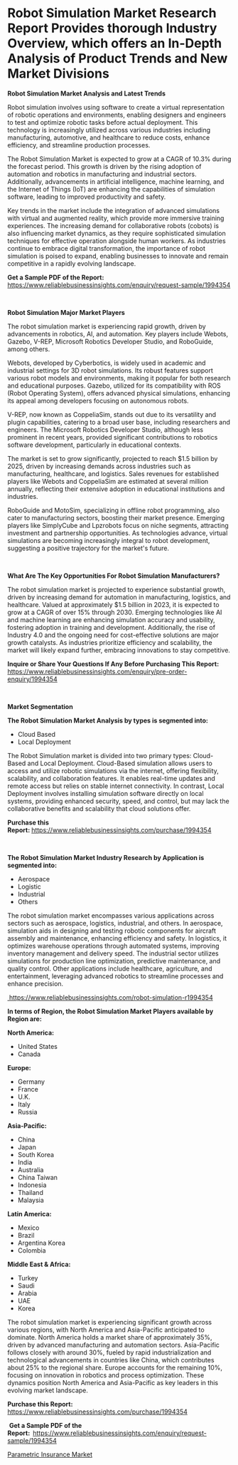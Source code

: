 <p><h1>Robot Simulation Market Research Report Provides thorough Industry Overview, which offers an In-Depth Analysis of Product Trends and New Market Divisions</h1></p><p><strong>Robot Simulation Market Analysis and Latest Trends</strong></p>
<p><p>Robot simulation involves using software to create a virtual representation of robotic operations and environments, enabling designers and engineers to test and optimize robotic tasks before actual deployment. This technology is increasingly utilized across various industries including manufacturing, automotive, and healthcare to reduce costs, enhance efficiency, and streamline production processes.</p><p>The Robot Simulation Market is expected to grow at a CAGR of 10.3% during the forecast period. This growth is driven by the rising adoption of automation and robotics in manufacturing and industrial sectors. Additionally, advancements in artificial intelligence, machine learning, and the Internet of Things (IoT) are enhancing the capabilities of simulation software, leading to improved productivity and safety.</p><p>Key trends in the market include the integration of advanced simulations with virtual and augmented reality, which provide more immersive training experiences. The increasing demand for collaborative robots (cobots) is also influencing market dynamics, as they require sophisticated simulation techniques for effective operation alongside human workers. As industries continue to embrace digital transformation, the importance of robot simulation is poised to expand, enabling businesses to innovate and remain competitive in a rapidly evolving landscape.</p></p>
<p><strong>Get a Sample PDF of the Report:&nbsp;</strong> <a href="https://www.reliablebusinessinsights.com/enquiry/request-sample/1994354?utm_campaign=2440&utm_medium=2&utm_source=Github&utm_content=ia&utm_term=10032025&utm_id=robot-simulation">https://www.reliablebusinessinsights.com/enquiry/request-sample/1994354</a></p>
<p>&nbsp;</p>
<p><strong>Robot Simulation Major Market Players</strong></p>
<p><p>The robot simulation market is experiencing rapid growth, driven by advancements in robotics, AI, and automation. Key players include Webots, Gazebo, V-REP, Microsoft Robotics Developer Studio, and RoboGuide, among others. </p><p>Webots, developed by Cyberbotics, is widely used in academic and industrial settings for 3D robot simulations. Its robust features support various robot models and environments, making it popular for both research and educational purposes. Gazebo, utilized for its compatibility with ROS (Robot Operating System), offers advanced physical simulations, enhancing its appeal among developers focusing on autonomous robots.</p><p>V-REP, now known as CoppeliaSim, stands out due to its versatility and plugin capabilities, catering to a broad user base, including researchers and engineers. The Microsoft Robotics Developer Studio, although less prominent in recent years, provided significant contributions to robotics software development, particularly in educational contexts.</p><p>The market is set to grow significantly, projected to reach $1.5 billion by 2025, driven by increasing demands across industries such as manufacturing, healthcare, and logistics. Sales revenues for established players like Webots and CoppeliaSim are estimated at several million annually, reflecting their extensive adoption in educational institutions and industries.</p><p>RoboGuide and MotoSim, specializing in offline robot programming, also cater to manufacturing sectors, boosting their market presence. Emerging players like SimplyCube and Lpzrobots focus on niche segments, attracting investment and partnership opportunities. As technologies advance, virtual simulations are becoming increasingly integral to robot development, suggesting a positive trajectory for the market's future.</p></p>
<p>&nbsp;</p>
<p><strong>What Are The Key Opportunities For Robot Simulation Manufacturers?</strong></p>
<p><p>The robot simulation market is projected to experience substantial growth, driven by increasing demand for automation in manufacturing, logistics, and healthcare. Valued at approximately $1.5 billion in 2023, it is expected to grow at a CAGR of over 15% through 2030. Emerging technologies like AI and machine learning are enhancing simulation accuracy and usability, fostering adoption in training and development. Additionally, the rise of Industry 4.0 and the ongoing need for cost-effective solutions are major growth catalysts. As industries prioritize efficiency and scalability, the market will likely expand further, embracing innovations to stay competitive.</p></p>
<p><strong>Inquire or Share Your Questions If Any Before Purchasing This Report:</strong> <a href="https://www.reliablebusinessinsights.com/enquiry/pre-order-enquiry/1994354?utm_campaign=2440&utm_medium=2&utm_source=Github&utm_content=ia&utm_term=10032025&utm_id=robot-simulation">https://www.reliablebusinessinsights.com/enquiry/pre-order-enquiry/1994354</a></p>
<p>&nbsp;</p>
<p><strong>Market Segmentation</strong></p>
<p><strong>The Robot Simulation Market Analysis by types is segmented into:</strong></p>
<p><ul><li>Cloud Based</li><li>Local Deployment</li></ul></p>
<p><p>The Robot Simulation market is divided into two primary types: Cloud-Based and Local Deployment. Cloud-Based simulation allows users to access and utilize robotic simulations via the internet, offering flexibility, scalability, and collaboration features. It enables real-time updates and remote access but relies on stable internet connectivity. In contrast, Local Deployment involves installing simulation software directly on local systems, providing enhanced security, speed, and control, but may lack the collaborative benefits and scalability that cloud solutions offer.</p></p>
<p><strong>Purchase this Report:&nbsp;</strong><a href="https://www.reliablebusinessinsights.com/purchase/1994354?utm_campaign=2440&utm_medium=2&utm_source=Github&utm_content=ia&utm_term=10032025&utm_id=robot-simulation">https://www.reliablebusinessinsights.com/purchase/1994354</a></p>
<p>&nbsp;</p>
<p><strong>The Robot Simulation Market Industry Research by Application is segmented into:</strong></p>
<p><ul><li>Aerospace</li><li>Logistic</li><li>Industrial</li><li>Others</li></ul></p>
<p><p>The robot simulation market encompasses various applications across sectors such as aerospace, logistics, industrial, and others. In aerospace, simulation aids in designing and testing robotic components for aircraft assembly and maintenance, enhancing efficiency and safety. In logistics, it optimizes warehouse operations through automated systems, improving inventory management and delivery speed. The industrial sector utilizes simulations for production line optimization, predictive maintenance, and quality control. Other applications include healthcare, agriculture, and entertainment, leveraging advanced robotics to streamline processes and enhance precision.</p></p>
<p><a href="https://www.reliablebusinessinsights.com/robot-simulation-r1994354?utm_campaign=2440&utm_medium=2&utm_source=Github&utm_content=ia&utm_term=10032025&utm_id=robot-simulation">&nbsp;https://www.reliablebusinessinsights.com/robot-simulation-r1994354</a></p>
<p><strong>In terms of Region, the Robot Simulation Market Players available by Region are:</strong></p>
<p>
    <p> <strong> North America: </strong>
        <ul>
            <li>United States</li>
            <li>Canada</li>
        </ul>
        </p> 
    <p> <strong> Europe: </strong>
        <ul>
            <li>Germany</li>
            <li>France</li>
            <li>U.K.</li>
            <li>Italy</li>
            <li>Russia</li>
        </ul>
        </p> 
    <p> <strong> Asia-Pacific: </strong>
        <ul>
            <li>China</li>
            <li>Japan</li>
            <li>South Korea</li>
            <li>India</li>
            <li>Australia</li>
            <li>China Taiwan</li>
            <li>Indonesia</li>
            <li>Thailand</li>
            <li>Malaysia</li>
        </ul>
        </p> 
    <p> <strong> Latin America: </strong>
        <ul>
            <li>Mexico</li>
            <li>Brazil</li>
            <li>Argentina Korea</li>
            <li>Colombia</li>
        </ul>
        </p> 
    <p> <strong> Middle East & Africa: </strong>
        <ul>
            <li>Turkey</li>
            <li>Saudi</li>
            <li>Arabia</li>
            <li>UAE</li>
            <li>Korea</li>
        </ul>
    </p>
    </p>
<p><p>The robot simulation market is experiencing significant growth across various regions, with North America and Asia-Pacific anticipated to dominate. North America holds a market share of approximately 35%, driven by advanced manufacturing and automation sectors. Asia-Pacific follows closely with around 30%, fueled by rapid industrialization and technological advancements in countries like China, which contributes about 25% to the regional share. Europe accounts for the remaining 10%, focusing on innovation in robotics and process optimization. These dynamics position North America and Asia-Pacific as key leaders in this evolving market landscape.</p></p>
<p><strong>Purchase this Report: </strong><a href="https://www.reliablebusinessinsights.com/purchase/1994354?utm_campaign=2440&utm_medium=2&utm_source=Github&utm_content=ia&utm_term=10032025&utm_id=robot-simulation">https://www.reliablebusinessinsights.com/purchase/1994354</a></p>
<p>&nbsp;<strong>Get a Sample PDF of the Report:&nbsp;&nbsp;</strong><a href="https://www.reliablebusinessinsights.com/enquiry/request-sample/1994354?utm_campaign=2440&utm_medium=2&utm_source=Github&utm_content=ia&utm_term=10032025&utm_id=robot-simulation">https://www.reliablebusinessinsights.com/enquiry/request-sample/1994354</a></p>
<p><strong></strong></p>
<p><p><a href="https://github.com/hillsmyung726/Market-Research-Report-List-1/blob/main/parametric-insurance-market.md?utm_campaign=2440&utm_medium=2&utm_source=Github&utm_content=ia&utm_term=10032025&utm_id=robot-simulation">Parametric Insurance Market</a></p></p>